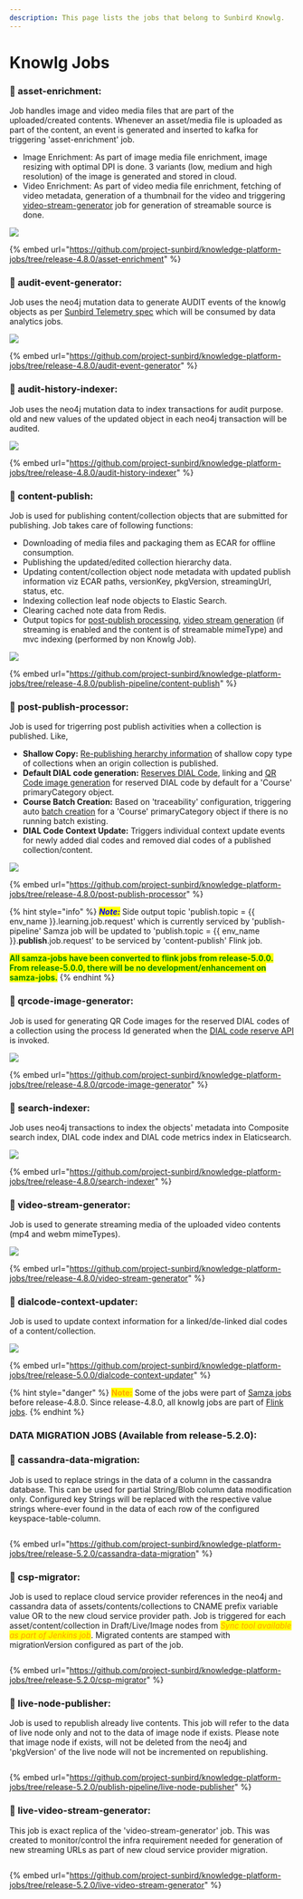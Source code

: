```yaml
---
description: This page lists the jobs that belong to Sunbird Knowlg.
---
```


# Knowlg Jobs

### :stars: asset-enrichment:&#x20;

Job handles image and video media files that are part of the uploaded/created contents. Whenever an asset/media file is uploaded as part of the content, an event is generated and inserted to kafka for triggering 'asset-enrichment' job.

* Image Enrichment: As part of image media file enrichment, image resizing with optimal DPI is done. 3 variants (low, medium and high resolution) of the image is generated and stored in cloud.
* Video Enrichment: As part of video media file enrichment, fetching of video metadata, generation of a thumbnail for the video and triggering [video-stream-generator](./#video-stream-generator) job for generation of streamable source is done.

![](../../../.gitbook/assets/sunbird-knowlg-asset-enrichment.drawio.png)

{% embed url="https://github.com/project-sunbird/knowledge-platform-jobs/tree/release-4.8.0/asset-enrichment" %}

### :stars: audit-event-generator:&#x20;

Job uses the neo4j mutation data to generate AUDIT events of the knowlg objects as per [Sunbird Telemetry spec](http://docs.sunbird.org/latest/developer-docs/telemetry/specification/) which will be consumed by data analytics jobs.

![](../../../.gitbook/assets/sunbird-knowlg-audit-event-generator.drawio.png)

{% embed url="https://github.com/project-sunbird/knowledge-platform-jobs/tree/release-4.8.0/audit-event-generator" %}

### :stars: audit-history-indexer:&#x20;

Job uses the neo4j mutation data to index transactions for audit purpose. old and new values of the updated object in each neo4j transaction will be audited.

![](../../../.gitbook/assets/sunbird-knowlg-audit-history-indexer.drawio.png)

{% embed url="https://github.com/project-sunbird/knowledge-platform-jobs/tree/release-4.8.0/audit-history-indexer" %}

### :stars: content-publish:&#x20;

Job is used for publishing content/collection objects that are submitted for publishing. Job takes care of following functions:&#x20;

* Downloading of media files and packaging them as ECAR for offline consumption.
* Publishing the updated/edited collection hierarchy data.
* Updating content/collection object node metadata with updated publish information viz ECAR paths, versionKey, pkgVersion, streamingUrl, status, etc.
* Indexing collection leaf node objects to Elastic Search.
* Clearing cached note data from Redis.
* Output topics for [post-publish processing](./#post-publish-processor), [video stream generation](./#video-stream-generator) (if streaming is enabled and the content is of streamable mimeType) and mvc indexing (performed by non Knowlg Job).



![](<../../../.gitbook/assets/sunbird-knowlg-content-publish.drawio (1).png>)

{% embed url="https://github.com/project-sunbird/knowledge-platform-jobs/tree/release-4.8.0/publish-pipeline/content-publish" %}

### :stars: post-publish-processor:&#x20;

Job is used for trigerring post publish activities when a collection is published. Like,

* **Shallow Copy:** [Re-publishing herarchy information](./#content-publish) of shallow copy type of collections when an origin collection is published.
* **Default DIAL code generation:** [Reserves DIAL Code](http://docs.sunbird.org/latest/apis/dialapi/#operation/Reserve%20Dialcode), linking and [QR Code image generation](./#qrcode-image-generator) for reserved DIAL code by default for a 'Course' primaryCategory object.
* **Course Batch Creation:** Based on 'traceability' configuration, triggering auto [batch creation](http://docs.sunbird.org/latest/apis/coursebatchmanapi/#operation/CourseBatchCreate) for a 'Course' primaryCategory object if there is no running batch existing.
* **DIAL Code Context Update:** Triggers individual context update events for newly added dial codes and removed dial codes of a published collection/content.

![](../../../.gitbook/assets/sunbird-knowlg-post-publish-processor.drawio.png)

{% embed url="https://github.com/project-sunbird/knowledge-platform-jobs/tree/release-4.8.0/post-publish-processor" %}

{% hint style="info" %}
_<mark style="color:blue;">**Note:**</mark>_ <mark style="color:blue;"></mark><mark style="color:blue;"></mark> Side output topic 'publish.topic = \{{ env\_name \}}.learning.job.request' which is currently serviced by 'publish-pipeline' Samza job will be updated to 'publish.topic = \{{ env\_name \}}.**publish**.job.request' to be serviced by 'content-publish' Flink job.

<mark style="color:green;">**All samza-jobs have been converted to flink jobs from release-5.0.0. From release-5.0.0, there will be no development/enhancement on samza-jobs.**</mark>&#x20;
{% endhint %}





### :stars: qrcode-image-generator:&#x20;

Job is used for generating QR Code images for the reserved DIAL codes of a collection using the process Id generated when the [DIAL code reserve API](http://docs.sunbird.org/latest/apis/dialapi/#operation/Reserve%20Dialcode) is invoked.

![](../../../.gitbook/assets/sunbird-knowlg-qrcode-image-generator.drawio.png)

{% embed url="https://github.com/project-sunbird/knowledge-platform-jobs/tree/release-4.8.0/qrcode-image-generator" %}

### :stars: search-indexer:&#x20;

Job uses neo4j transactions to index the objects' metadata into Composite search index, DIAL code index and DIAL code metrics index in Elaticsearch.

![](../../../.gitbook/assets/sunbird-knowlg-search-indexer.drawio.png)

{% embed url="https://github.com/project-sunbird/knowledge-platform-jobs/tree/release-4.8.0/search-indexer" %}

### :stars: video-stream-generator:&#x20;

Job is used to generate streaming media of the uploaded video contents (mp4 and webm mimeTypes).

![](../../../.gitbook/assets/sunbird-knowlg-video-stream-generator.drawio.png)

{% embed url="https://github.com/project-sunbird/knowledge-platform-jobs/tree/release-4.8.0/video-stream-generator" %}

### :stars: dialcode-context-updater:&#x20;

Job is used to update context information for a linked/de-linked dial codes of a content/collection.

![](../../../.gitbook/assets/sunbird-knowlg-dialcode-context-updater.drawio.png)

{% embed url="https://github.com/project-sunbird/knowledge-platform-jobs/tree/release-5.0.0/dialcode-context-updater" %}



{% hint style="danger" %}
<mark style="color:orange;">**Note:**</mark> Some of the jobs were part of [Samza jobs](https://github.com/project-sunbird/sunbird-learning-platform/tree/master/platform-jobs/samza) before release-4.8.0. Since release-4.8.0, all knowlg jobs are part of [Flink jobs](https://github.com/project-sunbird/knowledge-platform-jobs/tree/release-4.8.0).
{% endhint %}





### DATA MIGRATION JOBS (Available from release-5.2.0):

### :stars: cassandra-data-migration:&#x20;

Job is used to replace strings in the data of a column in the cassandra database. This can be used for partial String/Blob column data modification only. Configured key Strings will be replaced with the respective value strings where-ever found in the data of each row of the configured keyspace-table-column.

<figure><img src="../../../.gitbook/assets/sunbird-knowlg-cassandra-data-migration.drawio.png" alt=""><figcaption></figcaption></figure>

{% embed url="https://github.com/project-sunbird/knowledge-platform-jobs/tree/release-5.2.0/cassandra-data-migration" %}

### :stars: csp-migrator:&#x20;

Job is used to replace cloud service provider references in the neo4j and cassandra data of assets/contents/collections to CNAME prefix variable value OR to the new cloud service provider path. Job is triggered for each asset/content/collection in Draft/Live/Image nodes from _<mark style="color:orange;">Sync tool available as part of Jenkins job</mark>_. Migrated contents are stamped with migrationVersion configured as part of the job.

<figure><img src="../../../.gitbook/assets/sunbird-knowlg-csp-migrator.drawio.png" alt=""><figcaption></figcaption></figure>

{% embed url="https://github.com/project-sunbird/knowledge-platform-jobs/tree/release-5.2.0/csp-migrator" %}

### :stars: live-node-publisher:&#x20;

Job is used to republish already live contents. This job will refer to the data of live node only and not to the data of image node if exists. Please note that image node if exists, will not be deleted from the neo4j and 'pkgVersion' of the live node will not be incremented on republishing. &#x20;

<figure><img src="../../../.gitbook/assets/sunbird-knowlg-live-node-publisher.drawio.png" alt=""><figcaption></figcaption></figure>

{% embed url="https://github.com/project-sunbird/knowledge-platform-jobs/tree/release-5.2.0/publish-pipeline/live-node-publisher" %}

### :stars: live-video-stream-generator:&#x20;

This job is exact replica of the 'video-stream-generator' job. This was created to monitor/control the infra requirement needed for generation of new streaming URLs as part of new cloud service provider migration.&#x20;

<figure><img src="../../../.gitbook/assets/sunbird-knowlg-live-video-stream-generator.drawio (1).png" alt=""><figcaption></figcaption></figure>

{% embed url="https://github.com/project-sunbird/knowledge-platform-jobs/tree/release-5.2.0/live-video-stream-generator" %}



